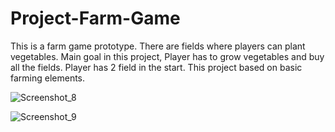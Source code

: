 # Project-Farm-Game

This is a farm game prototype. There are fields where players can plant vegetables. Main goal in this project, Player has to grow vegetables and buy all the fields. Player has 2 field in the start. This project based on basic farming elements.

![Screenshot_8](https://user-images.githubusercontent.com/88538924/236848525-1bf38be2-8dc1-41cd-8941-d1f93db62ae4.png)

![Screenshot_9](https://user-images.githubusercontent.com/88538924/236848532-e7e0d33c-2d09-49dc-b5c9-da3bd50c1939.png)
